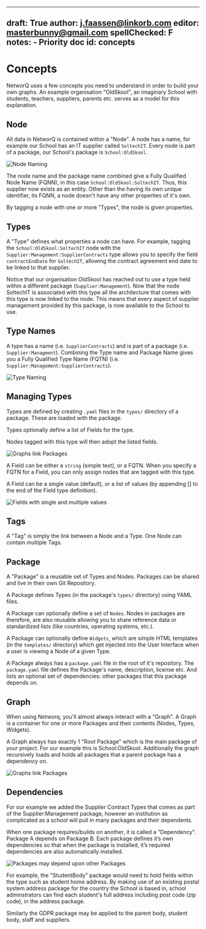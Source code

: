
---
draft: True
author: j.faassen@linkorb.com
editor: masterbunny@gmail.com
spellChecked: F
notes:  - Priority doc
id: concepts
---

# Concepts

NetworQ uses a few concepts you need to understand in order to build your own graphs. An example organisation "OldSkool", an imaginary School with students, teachers, suppliers, parents etc. serves as a model for this explanation.

## Node

All data in NetworQ is contained within a "Node". A node has a name, for example our School has an IT supplier called `SoltechIT`. Every node is part of a package, our School's package is `School:OldSkool`. 

![Node Naming](/images/ConceptsSlide2.PNG) 

The node name and the package name combined give a Fully Qualified Node Name (FQNN), in this case `School:OldSkool:SoltechIT`. Thus, this supplier now exists as an entity. Other than the having its own unique identifier, its FQNN, a node doesn't have any other properties of it's own. 

By tagging a node with one or more "Types", the node is given properties. 

## Types

A "Type" defines what properties a node can have. For example, tagging the `School:OldSkool:SoltechIT` node with the `Supplier:Management:SupplierContracts` type allows you to specify the field `contractEndDate` for `SoltechIT`, allowing the contract agreement end date to be linked to that supplier.

Notice that our organisation OldSkool has reached out to use a type held within a different package (`Supplier:Management`). Now that the node SoltechIT is associated with this type all the architecture that comes with this type is now linked to the node. This means that every aspect of supplier management provided by this package, is now available to the School to use.


## Type Names
A type has a name (i.e. `SupplierContracts`) and is part of a package (i.e. `Supplier:Managment`). Combining the Type name and Package Name gives you a Fully Qualified Type Name (FQTN) (i.e. `Supplier:Management:SupplierContracts`).

<!-- I assume the above is correct Supplier:Management:SupplierContracts - Rather than the image below School:OldSkool:SupplierContracts - i.e. original package for name, rather than the new "Root Package" providing the name? --->

![Type Naming](/images/ConceptsSlide3.PNG) 

## Managing Types
Types are defined by creating `.yaml` files in the `types/` directory of a package. These are loaded with the package.

Types optionally define a list of Fields for the type. <!-- Types can also be objects held within the database - yes?--->

Nodes tagged with this type will then adopt the listed fields.

![Graphs link Packages](/images/ConceptsSlide4.PNG) 

A Field can be either a `string` (simple text), or a FQTN. When you specify a FQTN for a Field, you
can only assign nodes that are tagged with this type.

A Field can be a single value (default), or a list of values (by appending [] to the end of the Field type definition).

![Fields with single and multiple values](/images/TypesFields.PNG) 

## Tags

A "Tag" is simply the link between a Node and a Type. One Node can contain multiple Tags.

## Package

A "Package" is a reusable set of Types and Nodes. Packages can be shared and live in their own Git Repository.

A Package defines Types (in the package's `types/` directory) using YAML files.

A Package can optionally define a set of `Nodes`. Nodes in packages are therefore, are also reusable allowing you to share reference data or standardized lists (like countries, operating systems, etc.).

A Package can optionally define `Widgets`, which are simple HTML templates (in the `templates/` directory) which get injected into the User Interface when a user is viewing a Node of a given Type.

A Package always has a `package.yaml` file in the root of it's repository. The `package.yaml` file defines the Package's name, description, license etc. And lists an optional set
of dependencies: other packages that this package depends on.

## Graph

When using Networq, you'll almost always interact with a "Graph". A Graph is a container for one or more Packages and their contents (Nodes, Types, Widgets).

A Graph always has exactly 1 "Root Package" which is the main package of your project. For our example this is School:OldSkool. Additionally the graph recursively loads and holds all packages that a parent package has a dependency on. 

![Graphs link Packages](/images/ConceptsSlide5.PNG) 

## Dependencies

For our example we added the Supplier Contract Types that comes as part of the Supplier:Management package, however an institution as complicated as a school will pull in many packages and their dependents.

When one package requires/builds on another, it is called a “Dependency”. Package A depends on Package B. Each package defines it’s own dependencies so that when the package is installed, it’s required dependencies are also automatically installed.

![Packages may depend upon other Packages](/images/ConceptsSlide6.PNG)

For example, the "StudentBody" package would need to hold fields within the type such as student home address. By making use of an existing postal system address package for the country the School is based in, school adminstrators can find each student's full address including post code (zip code), in the address package. 

Similarly the GDPR package may be applied to the parent body, student body, staff and suppliers.

 
